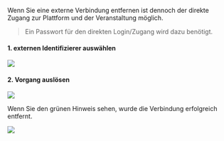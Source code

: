 Wenn Sie eine externe Verbindung entfernen ist dennoch der direkte Zugang zur Plattform und der Veranstaltung möglich.

> Ein Passwort für den direkten Login/Zugang wird dazu benötigt.

#### 1. externen Identifizierer auswählen

![](editExternalIdA.png)

#### 2. Vorgang auslösen

![](editExternalIdB.png)

Wenn Sie den grünen Hinweis sehen, wurde die Verbindung erfolgreich entfernt.

![](editExternalIdC.png)